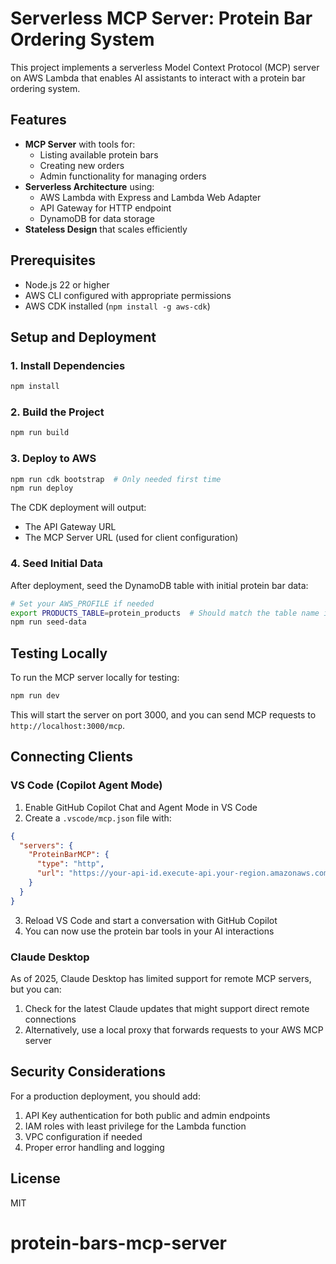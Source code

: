 # Serverless MCP Server: Protein Bar Ordering System

This project implements a serverless Model Context Protocol (MCP) server on AWS Lambda that enables AI assistants to interact with a protein bar ordering system.

## Features

- **MCP Server** with tools for:
  - Listing available protein bars
  - Creating new orders
  - Admin functionality for managing orders
- **Serverless Architecture** using:
  - AWS Lambda with Express and Lambda Web Adapter
  - API Gateway for HTTP endpoint
  - DynamoDB for data storage
- **Stateless Design** that scales efficiently

## Prerequisites

- Node.js 22 or higher
- AWS CLI configured with appropriate permissions
- AWS CDK installed (`npm install -g aws-cdk`)

## Setup and Deployment

### 1. Install Dependencies

```bash
npm install
```

### 2. Build the Project

```bash
npm run build
```

### 3. Deploy to AWS

```bash
npm run cdk bootstrap  # Only needed first time
npm run deploy
```

The CDK deployment will output:

- The API Gateway URL
- The MCP Server URL (used for client configuration)

### 4. Seed Initial Data

After deployment, seed the DynamoDB table with initial protein bar data:

```bash
# Set your AWS_PROFILE if needed
export PRODUCTS_TABLE=protein_products  # Should match the table name in CDK stack
npm run seed-data
```

## Testing Locally

To run the MCP server locally for testing:

```bash
npm run dev
```

This will start the server on port 3000, and you can send MCP requests to `http://localhost:3000/mcp`.

## Connecting Clients

### VS Code (Copilot Agent Mode)

1. Enable GitHub Copilot Chat and Agent Mode in VS Code
2. Create a `.vscode/mcp.json` file with:

```json
{
  "servers": {
    "ProteinBarMCP": {
      "type": "http",
      "url": "https://your-api-id.execute-api.your-region.amazonaws.com/prod/mcp"
    }
  }
}
```

3. Reload VS Code and start a conversation with GitHub Copilot
4. You can now use the protein bar tools in your AI interactions

### Claude Desktop

As of 2025, Claude Desktop has limited support for remote MCP servers, but you can:

1. Check for the latest Claude updates that might support direct remote connections
2. Alternatively, use a local proxy that forwards requests to your AWS MCP server

## Security Considerations

For a production deployment, you should add:

1. API Key authentication for both public and admin endpoints
2. IAM roles with least privilege for the Lambda function
3. VPC configuration if needed
4. Proper error handling and logging

## License

MIT
# protein-bars-mcp-server
